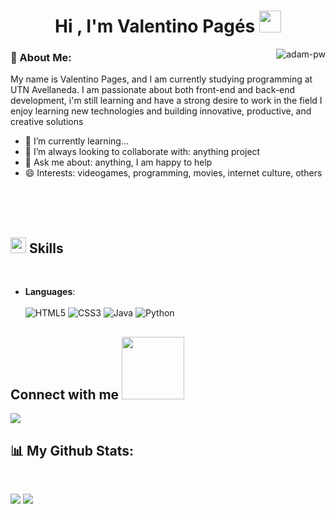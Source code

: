 <h1 align="center"><b>Hi , I'm Valentino Pagés </b><img src="https://media.giphy.com/media/hvRJCLFzcasrR4ia7z/giphy.gif" width="35"></h1>

<p><img align="right" src="https://github.com/Adam-pw/Adam-pw/blob/main/animation_500_kxa883sd.gif" alt="adam-pw" /></p>

### 🤵 About Me:
My name is Valentino Pages, and I am currently studying programming at UTN Avellaneda. 
I am passionate about both front-end and back-end development,
i'm still learning and have a strong desire to work in the field
I enjoy learning new technologies and building innovative, productive, and creative solutions
- 🌱 I’m currently learning... 
- 👯 I’m always looking to collaborate with: anything project
- 💬 Ask me about: anything, I am happy to help
- 😄 Interests: videogames, programming, movies, internet culture, others

<br>
<br> 
<br> 

## <img src="https://media2.giphy.com/media/QssGEmpkyEOhBCb7e1/giphy.gif?cid=ecf05e47a0n3gi1bfqntqmob8g9aid1oyj2wr3ds3mg700bl&rid=giphy.gif" width ="25"><b> Skills</b>
<br>

- **Languages**:
<br> <br> ![HTML5](https://img.shields.io/badge/html5-%23E34F26.svg?style=for-the-badge&logo=html5&logoColor=white)
![CSS3](https://img.shields.io/badge/css3-%231572B6.svg?style=for-the-badge&logo=css3&logoColor=white)
![Java](https://img.shields.io/badge/java-%23ED8B00.svg?style=for-the-badge&logo=openjdk&logoColor=white)
![Python](https://img.shields.io/badge/python-3670A0?style=for-the-badge&logo=python&logoColor=ffdd54)


<h2> Connect with me <img src='https://raw.githubusercontent.com/ShahriarShafin/ShahriarShafin/main/Assets/handshake.gif' width="100px"> </h2>
<a href="https://www.instagram.com/valeennp_/"><img src="https://img.shields.io/badge/Instagram-%23E4405F.svg?style=for-the-badge&logo=Instagram&logoColor=white" /></a>


## 📊 My Github Stats:
<br>
<p>
  <img src="https://github-readme-stats.vercel.app/api?username=valenn27&show_icons=true&theme=github_dark" style="display: inline-block;" />
  <img src="https://github-readme-streak-stats.herokuapp.com?user=valenn27&theme=black-ice&hide_border=true&date_format=M%20j%5B%2C%20Y%5D" style="display: inline-block;" />
</p>





